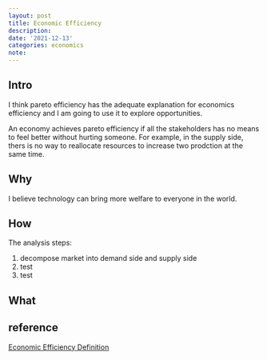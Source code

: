 ```yaml
---
layout: post
title: Economic Efficiency
description:
date: '2021-12-13'
categories: economics
note:
---
```


## Intro

I think pareto efficiency has the adequate explanation for economics efficiency and I am going to use it to explore opportunities.

An economy achieves pareto efficiency if all the stakeholders has no means to feel better without hurting someone. For example, in the supply side, thers is no way to reallocate resources to increase two prodction at the same time.

## Why

I believe technology can bring more welfare to everyone in the world.

## How

The analysis steps:

1. decompose market into demand side and supply side
2. test
3. test

## What

## reference

[Economic Efficiency Definition](https://www.investopedia.com/terms/e/economic_efficiency.asp)
